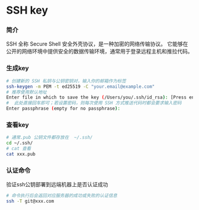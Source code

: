 # SSH key

### 简介
SSH 全称 Secure Shell 安全外壳协议，是一种加密的网络传输协议。
它能够在公开的网络环境中提供安全的数据传输环境，通常用于登录远程主机和推拉代码。

### 生成key

```bash
# 创建新的 SSH 私钥与公钥密钥对，输入你的邮箱作为标签
ssh-keygen -m PEM -t ed25519 -C "your.email@example.com" 
# 推荐使用默认地址
Enter file in which to save the key (/Users/you/.ssh/id_rsa): [Press enter] 
#  此处直接回车即可；若设置密码，则每次使用 SSH 方式推送代码时都会要求输入密码
Enter passphrase (empty for no passphrase): 
```

### 查看key

```bash
# 通常.pub 公钥文件都存放在  ~/.ssh/
cd ~/.ssh/
# cat 查看
cat xxx.pub
```

### 认证命令

验证ssh公钥部署到远端机器上是否认证成功
```bash
# 命令执行后会返回对应服务器的成功或失败的认证信息
ssh -T git@xxx.com
```